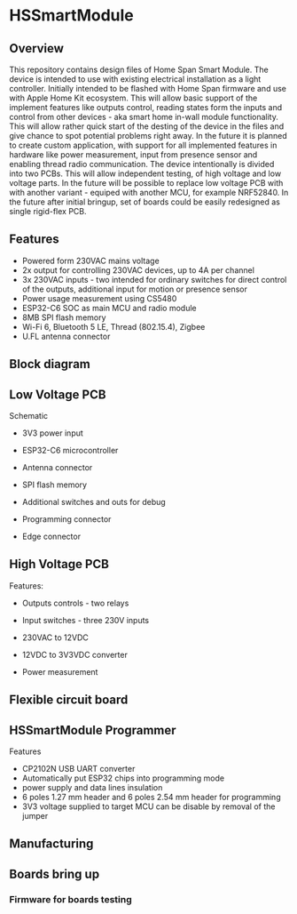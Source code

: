 # HSSmartModule


## Overview

This repository contains design files of Home Span Smart Module. The device is intended to use with existing electrical installation as a light controller. Initially intended to be flashed with Home Span firmware and  use with Apple Home Kit ecosystem. This will allow basic support of the implement features like outputs control, reading states form the inputs and control from other devices - aka smart home in-wall module functionality. This will allow rather quick start of the desting of the device in the files and give chance to spot potential problems right away. In the future it is planned to create custom application, with support for all implemented features in hardware like power measurement, input from presence sensor and enabling thread radio communication. The device intentionally is divided into two PCBs. This will allow independent testing, of high voltage and low voltage parts. In the future will be possible to replace low voltage PCB with with another variant - equiped with another MCU, for example NRF52840. In the future after initial bringup, set of boards could be easily redesigned as single rigid-flex PCB. 


## Features

- Powered form 230VAC mains voltage
- 2x output for controlling 230VAC devices, up to 4A per channel
- 3x 230VAC inputs - two intended for ordinary switches for direct control of the outputs, additional input for motion or presence sensor
- Power usage measurement using CS5480
- ESP32-C6 SOC as main MCU and radio module
- 8MB SPI flash memory 
- Wi-Fi 6, Bluetooth 5 LE, Thread (802.15.4), Zigbee
- U.FL antenna connector




## Block diagram




## Low Voltage PCB

Schematic

- 3V3 power input

- ESP32-C6 microcontroller

- Antenna connector

- SPI flash memory

- Additional switches and outs for debug

- Programming connector

- Edge connector





## High Voltage PCB

Features:
- Outputs controls - two relays 

- Input switches - three 230V inputs

- 230VAC to 12VDC

- 12VDC to 3V3VDC converter

- Power measurement


## Flexible circuit board


## HSSmartModule Programmer

Features
- CP2102N USB UART converter
- Automatically put ESP32 chips into programming mode 
- power supply and data lines insulation 
- 6 poles 1.27 mm header and 6 poles 2.54 mm header for programming
- 3V3 voltage supplied to target MCU can be disable by removal of the jumper


## Manufacturing


## Boards bring up 


### Firmware for boards testing
